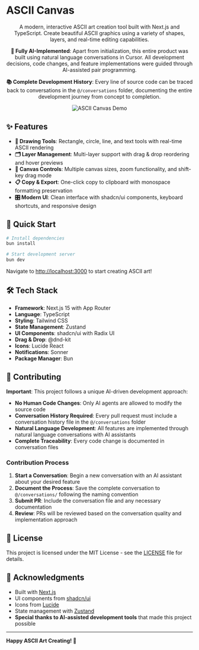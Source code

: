 # ASCII Canvas

<div align="center">

A modern, interactive ASCII art creation tool built with Next.js and TypeScript. Create beautiful ASCII graphics using a variety of shapes, layers, and real-time editing capabilities.

**🚀 Fully AI-Implemented**: Apart from initialization, this entire product was built using natural language conversations in Cursor. All development decisions, code changes, and feature implementations were guided through AI-assisted pair programming.

**📚 Complete Development History**: Every line of source code can be traced back to conversations in the `@/conversations` folder, documenting the entire development journey from concept to completion.

</div>

<div align="center">

![ASCII Canvas Demo](https://github.com/user-attachments/assets/b178590c-b9ee-4713-af6c-87ea1f49c03a)

</div>

## ✨ Features

- **🎨 Drawing Tools**: Rectangle, circle, line, and text tools with real-time ASCII rendering
- **🗂️ Layer Management**: Multi-layer support with drag & drop reordering and hover previews
- **🎯 Canvas Controls**: Multiple canvas sizes, zoom functionality, and shift-key drag mode
- **📋 Copy & Export**: One-click copy to clipboard with monospace formatting preservation
- **🎛️ Modern UI**: Clean interface with shadcn/ui components, keyboard shortcuts, and responsive design

## 🚀 Quick Start

```bash
# Install dependencies
bun install

# Start development server
bun dev
```

Navigate to [http://localhost:3000](http://localhost:3000) to start creating ASCII art!

## 🛠️ Tech Stack

- **Framework**: Next.js 15 with App Router
- **Language**: TypeScript
- **Styling**: Tailwind CSS
- **State Management**: Zustand
- **UI Components**: shadcn/ui with Radix UI
- **Drag & Drop**: @dnd-kit
- **Icons**: Lucide React
- **Notifications**: Sonner
- **Package Manager**: Bun

## 🤝 Contributing

**Important**: This project follows a unique AI-driven development approach:

- **No Human Code Changes**: Only AI agents are allowed to modify the source code
- **Conversation History Required**: Every pull request must include a conversation history file in the `@/conversations` folder
- **Natural Language Development**: All features are implemented through natural language conversations with AI assistants
- **Complete Traceability**: Every code change is documented in conversation files

### Contribution Process

1. **Start a Conversation**: Begin a new conversation with an AI assistant about your desired feature
2. **Document the Process**: Save the complete conversation to `@/conversations/` following the naming convention
3. **Submit PR**: Include the conversation file and any necessary documentation
4. **Review**: PRs will be reviewed based on the conversation quality and implementation approach

## 📄 License

This project is licensed under the MIT License - see the [LICENSE](LICENSE) file for details.

## 🙏 Acknowledgments

- Built with [Next.js](https://nextjs.org/)
- UI components from [shadcn/ui](https://ui.shadcn.com/)
- Icons from [Lucide](https://lucide.dev/)
- State management with [Zustand](https://zustand-demo.pmnd.rs/)
- **Special thanks to AI-assisted development tools** that made this project possible

---

**Happy ASCII Art Creating! 🎨**
